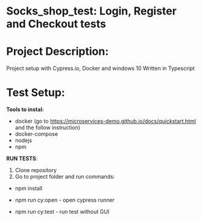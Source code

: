 # Socks_shop_test: Login, Register and Checkout tests


# Project Description:
Project setup with Cypress.io, Docker and windows 10
Written in Typescript

# Test Setup:

**Tools to instal:**
- docker (go to  https://microservices-demo.github.io/docs/quickstart.html and the follow instruction)
- docker-compose 
- nodejs
- npm

**RUN TESTS**:

1. Clone repository
2. Go to project folder and run commands:

  - npm install
  
  - npm run cy:open - open cypress runner
  
  - npm run cy:test - run test without GUI




